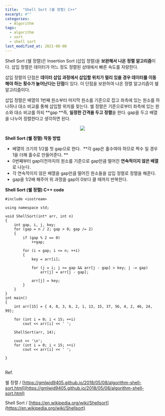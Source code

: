 ```yaml
---
title:  "Shell Sort (쉘 정렬) C++"
excerpt: #""
categories:
  - Algorithm
tags:
  - algorithm
  - sort
  - shell sort
last_modified_at: 2021-08-08
---
```



Shell Sort (쉘 정렬)은 Insertion Sort (삽입 정렬)을 **보완해서 나온 정렬 알고리즘**이다. 삽입 정렬은 데이터가 어느 정도 정렬된 상태에서 빠른 속도를 자랑한다.

삽입 정렬의 단점은 **데이터 삽입 과정에서 삽입할 위치가 멀리 있을 경우 데이터를 이동해야 하는 횟수가 늘어난다는 단점**이 있다. 이 단점을 보완하여 나온 정렬 알고리즘이 쉘 알고리즘이다. 

삽입 정렬은 배열의 1번째 원소부터 마지막 원소를 기준으로 잡고 좌측에 있는 원소를 하나하나 대소 비교를 통해 삽입할 위치를 찾는다. 쉘 정렬은 기준으로부터 좌측에 있는 원소와 대소 비교를 하되 **gap **즉, **일정한 간격을 두고 정렬**을 한다. gap을 두고 배열을 나누어 정렬한다고 생각하면 된다. 

<p align="center">
<img src="https://upload.wikimedia.org/wikipedia/commons/d/d8/Sorting_shellsort_anim.gif">
</p>

**Shell Sort (쉘 정렬) 작동 방법**

-   배열의 크기의 1/2를 첫 gap으로 한다.  **각 gap은 홀수여야 하므로 짝수 일 경우 1을 더해 홀수로 만들어준다. **
-   0번째부터 gap이전까지의 원소를 기준으로 gap만큼 떨어진 **연속적이지 않은 배열**로 나눈다.
-   각 연속적이지 않은 배열을 gap만큼 떨어진 원소들을 삽입 정렬로 정렬을 해준다. 
-   gap을 1/2배 해주어 위 과정을 gap이 0보다 클 때까지 반복한다. 

**Shell Sort (쉘 정렬) C++ code**

```
#include <iostream>

using namespace std;

void ShellSort(int* arr, int n)
{
	int gap, i, j, key;
	for (gap = n / 2; gap > 0; gap /= 2)
	{
		if (gap % 2 == 0)
			++gap;

		for (i = gap; i <= n; ++i)
		{
			key = arr[i];

			for (j = i; j >= gap && arr[j - gap] > key; j -= gap)
				arr[j] = arr[j - gap];

			arr[j] = key;
		}
	}
}
int main()
{
	int arr[15] = { 4, 8, 3, 6, 2, 1, 13, 15, 37, 56, 4, 2, 46, 24, 99};

	for (int i = 0; i < 15; ++i)
		cout << arr[i] << '	';

	ShellSort(arr, 14);

	cout << '\n';
	for (int i = 0; i < 15; ++i)
		cout << arr[i] << '	';

}
```

<br/>
Ref. 

쉘 정렬 / [https://gmlwjd9405.github.io/2018/05/08/algorithm-shell-sort.html](https://gmlwjd9405.github.io/2018/05/08/algorithm-shell-sort.html)

Shell Sort / [https://en.wikipedia.org/wiki/Shellsort](https://en.wikipedia.org/wiki/Shellsort)